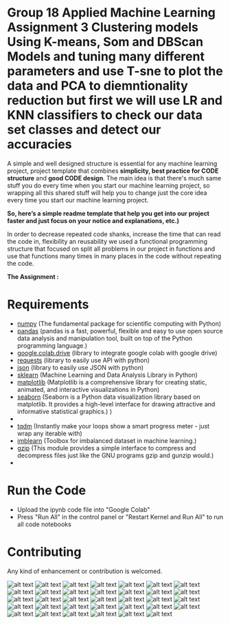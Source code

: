 # Group 18 Applied Machine Learning Assignment 3 Clustering models Using K-means, Som and DBScan Models and tuning many different parameters and use T-sne to plot the data and PCA to diemntionality reduction but first we will use LR and KNN classifiers to check our data set classes and detect our accuracies 

 
A simple and well designed structure is essential for any machine learning project, project template that combines **simplicity, best practice for CODE structure** and **good CODE design**. 
The main idea is that there's much same stuff you do every time when you start our machine learning project, so wrapping all this shared stuff will help you to change just the core idea every time you start our machine learning project. 

**So, here’s a simple readme template that help you get into our project faster and just focus on your notice and explanations, etc.)**

In order to decrease repeated code shanks, increase the time that can read the code in, flexibility an reusability we used a functional programming structure that focused on split all problems in our project in functions and use that functions many times in many places in the code without repeating the code.
 

**The Assignment :**
 

# Requirements
- [numpy](https://numpy.org/) (The fundamental package for scientific computing with Python)
- [pandas](https://pandas.pydata.org/) (pandas is a fast, powerful, flexible and easy to use open source data analysis and manipulation tool, built on top of the Python programming language.) 
- [google.colab.drive](https://colab.research.google.com/) (library to integrate google colab with google drive)
- [requests](https://pypi.org/project/requests/) (library to easily use API with python)
- [json](https://docs.python.org/3/library/json.html) (library to easily use JSON with python)
- [sklearn](https://scikit-learn.org/stable/) (Machine Learning and Data Analysis Library in Python)
- [matplotlib](https://matplotlib.org/) (Matplotlib is a comprehensive library for creating static, animated, and interactive visualizations in Python)
- [seaborn](https://seaborn.pydata.org/) (Seaborn is a Python data visualization library based on matplotlib. It provides a high-level interface for drawing attractive and informative statistical graphics.)
)
-  
- [tqdm](https://tqdm.github.io/) (Instantly make your loops show a smart progress meter - just wrap any iterable with)
- [imblearn](https://pypi.org/project/imblearn/) (Toolbox for imbalanced dataset in machine learning.)
- [gzip](https://docs.python.org/3/library/gzip.html) (This module provides a simple interface to compress and decompress files just like the GNU programs gzip and gunzip would.)
-  
# Run the Code
- Upload the ipynb code file into "Google Colab"  
- Press "Run All" in the control panel or "Restart Kernel and Run All" to run all code notebooks

 
 
# Contributing
Any kind of enhancement or contribution is welcomed.

![alt text](images/Group18_HW3_page-0001.jpg)
![alt text](images/Group18_HW3_page-0002.jpg)
![alt text](images/Group18_HW3_page-0003.jpg)
![alt text](images/Group18_HW3_page-0004.jpg)
![alt text](images/Group18_HW3_page-0005.jpg)
![alt text](images/Group18_HW3_page-0006.jpg)
![alt text](images/Group18_HW3_page-0007.jpg)
![alt text](images/Group18_HW3_page-0008.jpg)
![alt text](images/Group18_HW3_page-0009.jpg)
![alt text](images/Group18_HW3_page-0010.jpg)
![alt text](images/Group18_HW3_page-0011.jpg)
![alt text](images/Group18_HW3_page-0012.jpg)
![alt text](images/Group18_HW3_page-0013.jpg)
![alt text](images/Group18_HW3_page-0014.jpg)
![alt text](images/Group18_HW3_page-0015.jpg)
![alt text](images/Group18_HW3_page-0016.jpg)
![alt text](images/Group18_HW3_page-0017.jpg)
![alt text](images/Group18_HW3_page-0018.jpg)
![alt text](images/Group18_HW3_page-0019.jpg)
![alt text](images/Group18_HW3_page-0020.jpg)
![alt text](images/Group18_HW3_page-0021.jpg)
![alt text](images/Group18_HW3_page-0022.jpg)
![alt text](images/Group18_HW3_page-0023.jpg)
![alt text](images/Group18_HW3_page-0024.jpg)
![alt text](images/Group18_HW3_page-0025.jpg)
![alt text](images/Group18_HW3_page-0026.jpg)
![alt text](images/Group18_HW3_page-0027.jpg)
![alt text](images/Group18_HW3_page-0028.jpg)
![alt text](images/Group18_HW3_page-0029.jpg)
![alt text](images/Group18_HW3_page-0030.jpg)
![alt text](images/Group18_HW3_page-0031.jpg)
![alt text](images/Group18_HW3_page-0032.jpg)
![alt text](images/Group18_HW3_page-0033.jpg)
![alt text](images/Group18_HW3_page-0034.jpg)

 
 
 
 
